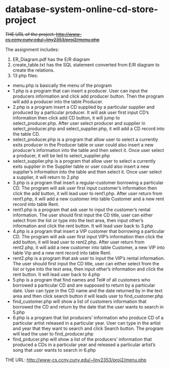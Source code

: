 # database-system-online-cd-store-project

~~THE URL of the project: http://www-cs.ccny.cuny.edu/~liny2353/proj2/menu.php~~

The assignment includes: 

1. ER_Diagram.pdf has the E/R diagram 
2. create_table.txt has the SQL statement converted from E/R diagram to create the relations.
3. 13 php files: 

* menu.php is basically the menu of the program
* 1.php is a program that can insert a producer. User can input the producers information and click add producer button. Then the program will add a producer into the table Producer.
* 2.php is a program insert a CD supplied by a particular supplier and produced by a particular producer. It will ask user first input CD’s information then click add CD button, it will jump to select_producer.php. After user select producer and supplier in select_producer.php and select_supplier.php, it will add a CD record into the table CD. 
* select_producer.php is a program that allow user to select a currently exits producer in the Producer table or user could also insert a new producer’s information into the table and then select it. Once user select a producer, it will be led to select_supplier.php
* select_supplier.php is a program that allow user to select a currently exits supplier in the Supplier table or user could also insert a new supplier’s information into the table and then select it. Once user select a supplier, it will return to 2.php
* 3.php is a program that insert a regular-customer borrowing a particular CD. The program will ask user first input customer’s information then click the add button, it will lead user to rent1.php. After user return from rent1.php, it will add a new customer into table Customer and a new rent record into table Rent.
* rent1.php is a program that ask user to input the customer’s rental information. The user should first input the CD title, user can either select from the list or type into the text area, then input other’s information and click the rent button. It will lead user back to 3.php
* 4.php is a program that insert a VIP customer that borrowing a particular CD. The program will ask user first input VIP’s information then click the add button, it will lead user to rent2.php. After user return from rent2.php, it will add a new customer into table Customer, a new VIP into table Vip and a new rent record into table Rent.
* rent2.php is a program that ask user to input the VIP’s rental information. The user should first input the CD title, user can either select from the list or type into the text area, then input other’s information and click the rent button. It will lead user back to 4.php
* 5.php is a program that find names and Tel# of all customers who borrowed a particular CD and are supposed to return by a particular date. User can type in the CD name and the date returned by in the text area and then click search button it will leads user to find_customer.php
* find_customer.php will show a list of customers information that borrowed the CD and return by the date that the user wants to search in 5.php
* 6.php is a program that list producers’ information who produce CD of a particular artist released in a particular year. User can type in the artist and year that they want to search and click Search button. The program will lead the user to find_producer.php
* find_prducer.php will show a list of the producers’ information that produced a CDs in a particular year and released a particular artist’s song that user wants to search in 6.php


THE URL: http://www-cs.ccny.cuny.edu/~liny2353/proj2/menu.php

